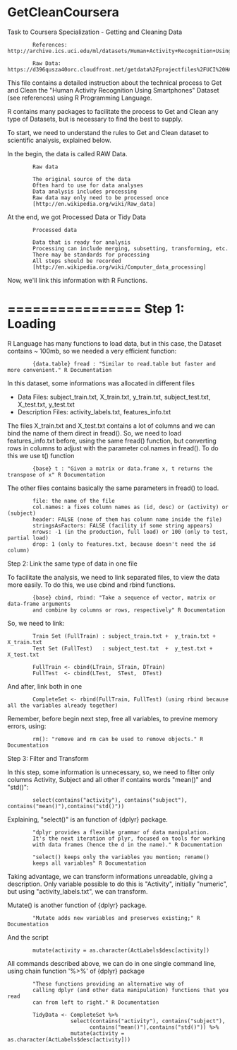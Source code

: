 # GetCleanCoursera

Task to Coursera Specialization - Getting and Cleaning Data

            References: http://archive.ics.uci.edu/ml/datasets/Human+Activity+Recognition+Using+Smartphones
            
            Raw Data: https://d396qusza40orc.cloudfront.net/getdata%2Fprojectfiles%2FUCI%20HAR%20Dataset.zip 



This file contains a detailed instruction about the technical process to Get and Clean the "Human Activity Recognition Using Smartphones" Dataset (see references) using R Programming Language.

R contains many packages to facilitate the process to Get and Clean any type of Datasets, but is necessary to find the best to supply.

To start, we need to understand the rules to Get and Clean dataset to scientific analysis, explained below.

In the begin, the data is called RAW Data.

            Raw data
            
            The original source of the data
            Often hard to use for data analyses
            Data analysis includes processing
            Raw data may only need to be processed once
            [http://en.wikipedia.org/wiki/Raw_data]

At the end, we got Processed Data or Tidy Data
            
            Processed data
            
            Data that is ready for analysis
            Processing can include merging, subsetting, transforming, etc.
            There may be standards for processing
            All steps should be recorded
            [http://en.wikipedia.org/wiki/Computer_data_processing]

Now, we'll link this information with R Functions.

================
Step 1: Loading
================

R Language has many functions to load data, but in this case, the Dataset contains ~ 100mb, so we needed a very efficient function:
            
            {data.table} fread : "Similar to read.table but faster and more convenient." R Documentation

In this dataset, some informations was allocated in different files

- Data Files: subject_train.txt, X_train.txt, y_train.txt, subject_test.txt, X_test.txt, y_test.txt
- Description Files: activity_labels.txt, features_info.txt  

The files X_train.txt and X_test.txt contains a lot of columns and we can bind the name of them direct in fread(). So, we need to load features_info.txt before, using the same fread() function, but converting rows in columns to adjust with the parameter col.names in fread(). To do this we use t() function

            {base} t : "Given a matrix or data.frame x, t returns the transpose of x" R Documentation

The other files contains basically the same parameters in fread() to load.

            file: the name of the file
            col.names: a fixes column names as (id, desc) or (activity) or (subject)
            header: FALSE (none of them has column name inside the file)
            stringsAsFactors: FALSE (facility if some string appears)
            nrows: -1 (in the production, full load) or 100 (only to test, partial load)
            drop: 1 (only to features.txt, because doesn't need the id column)
            
Step 2: Link the same type of data in one file

To facilitate the analysis, we need to link separated files, to view the data more easily. To do this, we use cbind and rbind functions.

            {base} cbind, rbind: "Take a sequence of vector, matrix or data-frame arguments
            and combine by columns or rows, respectively" R Documentation

So, we need to link:

            Train Set (FullTrain) : subject_train.txt +  y_train.txt + X_train.txt
            Test Set (FullTest)   : subject_test.txt  +  y_test.txt +  X_test.txt             

            FullTrain <- cbind(LTrain, STrain, DTrain)
            FullTest  <- cbind(LTest,  STest,  DTest)

And after, link both in one

            CompleteSet <- rbind(FullTrain, FullTest) (using rbind because all the variables already together)

Remember, before begin next step, free all variables, to previne memory errors, using:

            rm(): "remove and rm can be used to remove objects." R Documentation
            
Step 3: Filter and Transform

In this step, some information is unnecessary, so, we need to filter only columns Activity, Subject and all other if contains words "mean()" and "std()":

            select(contains("activity"), contains("subject"), contains("mean()"),contains("std()"))
            
Explaining, "select()" is an function of {dplyr} package.
            
            "dplyr provides a flexible grammar of data manipulation.
            It's the next iteration of plyr, focused on tools for working 
            with data frames (hence the d in the name)." R Documentation
            
            "select() keeps only the variables you mention; rename() 
            keeps all variables" R Documentation
            
Taking advantage, we can transform informations unreadable, giving a description. Only variable possible to do this is "Activity", initially "numeric", but using "activity_labels.txt", we can transform.

Mutate() is another function of {dplyr} package.

            "Mutate adds new variables and preserves existing;" R Documentation
            
And the script

            mutate(activity = as.character(ActLabels$desc[activity])

All commands described above, we can do in one single command line, using chain function '%>%' of {dplyr} package

            "These functions providing an alternative way of 
            calling dplyr (and other data manipulation) functions that you read
            can from left to right." R Documentation
            
            TidyData <- CompleteSet %>%  
                        select(contains("activity"), contains("subject"), 
                              contains("mean()"),contains("std()")) %>%
                        mutate(activity = as.character(ActLabels$desc[activity]))

            

